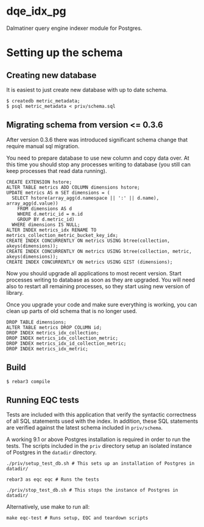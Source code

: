 dqe_idx_pg
==========

Dalmatiner query engine indexer module for Postgres.

Setting up the schema
=====================

Creating new database
---------------------

It is easiest to just create new database with up to date schema.

    $ createdb metric_metadata;
    $ psql metric_metadata < priv/schema.sql

Migrating schema from version <= 0.3.6
--------------------------------------

After version 0.3.6 there was introduced significant schema change that require
manual sql migration.

You need to prepare database to use new column and copy data over. At this time
you should stop any processes writing to database (you still can keep processes
that read data running).

    CREATE EXTENSION hstore;
    ALTER TABLE metrics ADD COLUMN dimensions hstore;
    UPDATE metrics AS m SET dimensions = (
      SELECT hstore(array_agg(d.namespace || ':' || d.name), array_agg(d.value))
        FROM dimensions AS d
        WHERE d.metric_id = m.id
        GROUP BY d.metric_id)
      WHERE dimensions IS NULL;
    ALTER INDEX metrics_idx RENAME TO metrics_collection_metric_bucket_key_idx;
    CREATE INDEX CONCURRENTLY ON metrics USING btree(collection, akeys(dimensions));
    CREATE INDEX CONCURRENTLY ON metrics USING btree(collection, metric, akeys(dimensions));
    CREATE INDEX CONCURRENTLY ON metrics USING GIST (dimensions);

Now you should upgrade all applications to most recent version. Start processes 
writing to database as soon as they are upgraded. You will need also to restart
all remaining processes, so they start using new version of library.

Once you upgrade your code and make sure everything is working, you can clean up
parts of old schema that is no longer used.

    DROP TABLE dimensions;
    ALTER TABLE metrics DROP COLUMN id;
    DROP INDEX metrics_idx_collection;
    DROP INDEX metrics_idx_collection_metric;
    DROP INDEX metrics_idx_id_collection_metric;
    DROP INDEX metrics_idx_metric;

Build
-----

    $ rebar3 compile

Running EQC tests
-----------------

Tests are included with this application that verify the syntactic correctness
of all SQL statements used with the index.  In addition, these SQL statements
are verified against the latest schema included in `priv/schema`.

A working 9.1 or above Postgres installation is required in order to run the
tests. The scripts included in the `priv` directory setup an isolated instance
of Postgres in the `datadir` directory.

    ./priv/setup_test_db.sh # This sets up an installation of Postgres in datadir/

    rebar3 as eqc eqc # Runs the tests

    ./priv/stop_test_db.sh # This stops the instance of Postgres in datadir/

Alternatively, use make to run all:

    make eqc-test # Runs setup, EQC and teardown scripts
